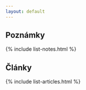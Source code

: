 ```yaml
---
layout: default 
---
```


## Poznámky
{% include list-notes.html %}

## Články
{% include list-articles.html %}


